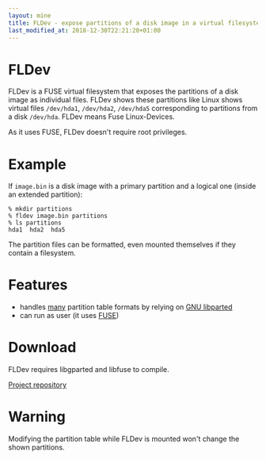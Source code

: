 ```yaml
---
layout: mine
title: FLDev - expose partitions of a disk image in a virtual filesystem
last_modified_at: 2018-12-30T22:21:20+01:00
---
```


# FLDev #

FLDev is a FUSE virtual filesystem that exposes the partitions of a disk image as individual files. FLDev shows these partitions like Linux shows virtual files `/dev/hda1`, `/dev/hda2`, `/dev/hda5` corresponding to partitions from a disk `/dev/hda`. FLDev means Fuse Linux-Devices.

As it uses FUSE, FLDev doesn't require root privileges.

# Example

If `image.bin` is a disk image with a primary partition and a logical one (inside an extended partition):

```
% mkdir partitions
% fldev image.bin partitions
% ls partitions
hda1  hda2  hda5
```

The partition files can be formatted, even mounted themselves if they contain a filesystem.

# Features

* handles [many](https://www.gnu.org/software/parted/manual/html_node/mklabel.html#index-mklabel_002c-command-description) partition table formats by relying on [GNU libparted](https://www.gnu.org/software/parted/)
* can run as user (it uses [FUSE](https://en.wikipedia.org/wiki/Filesystem_in_Userspace))


# Download

FLDev requires libgparted and libfuse to compile.

[Project repository](https://github.com/hydrargyrum/fldev)

# Warning

Modifying the partition table while FLDev is mounted won't change the shown partitions.
